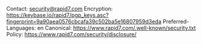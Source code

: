 Contact: security@rapid7.com
Encryption: https://keybase.io/rapid7/pgp_keys.asc?fingerprint=9a90aea0576cbcafa39c502ba5e16807959d3eda
Preferred-Languages: en
Canonical: https://www.rapid7.com/.well-known/security.txt
Policy: https://www.rapid7.com/security/disclosure/
